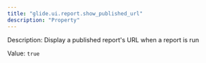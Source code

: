 ```yaml
---
title: "glide.ui.report.show_published_url"
description: "Property"
---
```


Description: Display a published report's URL when a report is run

Value: `true`